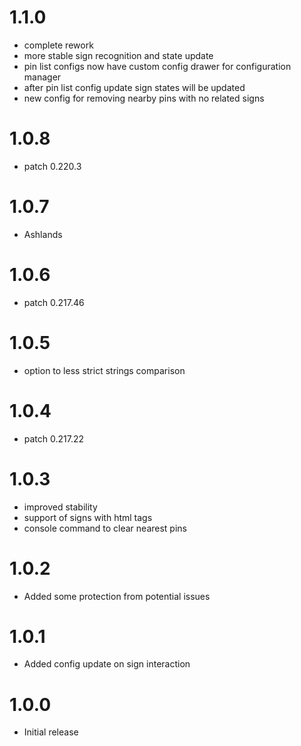 # 1.1.0
* complete rework
* more stable sign recognition and state update
* pin list configs now have custom config drawer for configuration manager
* after pin list config update sign states will be updated
* new config for removing nearby pins with no related signs

# 1.0.8
* patch 0.220.3

# 1.0.7
* Ashlands

# 1.0.6
* patch 0.217.46

# 1.0.5
* option to less strict strings comparison

# 1.0.4
* patch 0.217.22

# 1.0.3
* improved stability
* support of signs with html tags
* console command to clear nearest pins

# 1.0.2
* Added some protection from potential issues

# 1.0.1
* Added config update on sign interaction

# 1.0.0
* Initial release